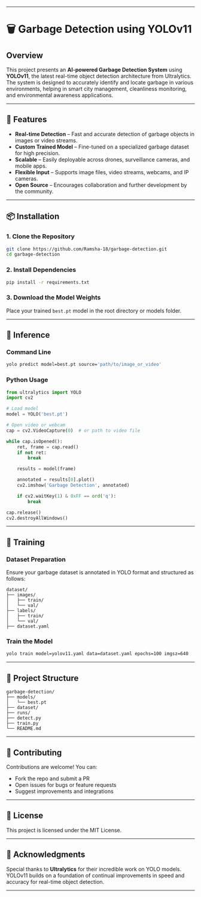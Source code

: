 
---

# 🗑️ Garbage Detection using YOLOv11

## Overview

This project presents an **AI-powered Garbage Detection System** using **YOLOv11**, the latest real-time object detection architecture from Ultralytics. The system is designed to accurately identify and locate garbage in various environments, helping in smart city management, cleanliness monitoring, and environmental awareness applications.

---

## 🚀 Features

- **Real-time Detection** – Fast and accurate detection of garbage objects in images or video streams.
- **Custom Trained Model** – Fine-tuned on a specialized garbage dataset for high precision.
- **Scalable** – Easily deployable across drones, surveillance cameras, and mobile apps.
- **Flexible Input** – Supports image files, video streams, webcams, and IP cameras.
- **Open Source** – Encourages collaboration and further development by the community.

---

## 📦 Installation

### 1. Clone the Repository

```bash
git clone https://github.com/Ramsha-18/garbage-detection.git
cd garbage-detection
```

### 2. Install Dependencies

```bash
pip install -r requirements.txt
```

### 3. Download the Model Weights

Place your trained `best.pt` model in the root directory or models folder.

---

## 🧪 Inference

### Command Line

```bash
yolo predict model=best.pt source='path/to/image_or_video'
```

### Python Usage

```python
from ultralytics import YOLO
import cv2

# Load model
model = YOLO('best.pt')

# Open video or webcam
cap = cv2.VideoCapture(0)  # or path to video file

while cap.isOpened():
    ret, frame = cap.read()
    if not ret:
        break

    results = model(frame)

    annotated = results[0].plot()
    cv2.imshow('Garbage Detection', annotated)

    if cv2.waitKey(1) & 0xFF == ord('q'):
        break

cap.release()
cv2.destroyAllWindows()
```

---

## 🧠 Training

### Dataset Preparation

Ensure your garbage dataset is annotated in YOLO format and structured as follows:

```
dataset/
├── images/
│   ├── train/
│   └── val/
├── labels/
│   ├── train/
│   └── val/
├── dataset.yaml
```

### Train the Model

```bash
yolo train model=yolov11.yaml data=dataset.yaml epochs=100 imgsz=640
```

---

## 📂 Project Structure

```
garbage-detection/
├── models/
│   └── best.pt
├── dataset/
├── runs/
├── detect.py
├── train.py
└── README.md
```

---

## 🤝 Contributing

Contributions are welcome! You can:
- Fork the repo and submit a PR
- Open issues for bugs or feature requests
- Suggest improvements and integrations

---

## 📄 License

This project is licensed under the MIT License.

---

## 🙏 Acknowledgments

Special thanks to **Ultralytics** for their incredible work on YOLO models.  
YOLOv11 builds on a foundation of continual improvements in speed and accuracy for real-time object detection.

---


